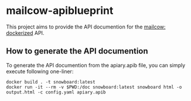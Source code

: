 # mailcow-apiblueprint

This project aims to provide the API documention for the [mailcow: dockerized](https://github.com/mailcow/mailcow-dockerized) API.

## How to generate the API documention

To generate the API documention from the apiary.apib file, you can simply execute following one-liner:
```
docker build . -t snowboard:latest
docker run -it --rm -v $PWD:/doc snowboard:latest snowboard html -o output.html -c config.yaml apiary.apib
```
